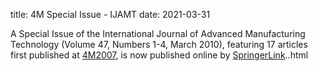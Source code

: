 title: 4M Special Issue - IJAMT
date: 2021-03-31

A Special Issue of the International Journal of Advanced Manufacturing Technology (Volume 47, Numbers 1-4, March 2010), featuring 17 articles first published at [4M2007](/contents/History.html), is now published online by [SpringerLink](http://springerlink.com/content/p06817703r71/?sortorder=asc&p_o=10.html)..html

  
  

